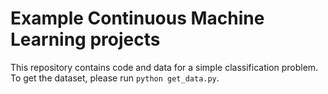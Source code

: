 # Example Continuous Machine Learning projects

This repository contains code and data for a simple classification problem. To get the dataset, please run `python get_data.py`.
